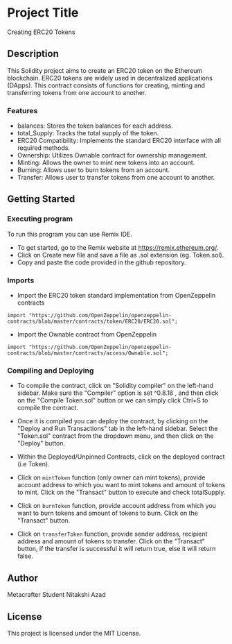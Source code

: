 # Project Title

Creating ERC20 Tokens

## Description

This Solidity project aims to create an ERC20 token on the Ethereum blockchain. ERC20 tokens are widely used in decentralized applications (DApps). This contract consists of functions for creating, minting and transferring tokens from one account to another.

### Features

- balances: Stores the token balances for each address.
- total_Supply: Tracks the total supply of the token.
- ERC20 Compatibility: Implements the standard ERC20 interface with all required methods.
- Ownership: Utilizes Ownable contract for ownership management.
- Minting: Allows the owner to mint new tokens into an account.
- Burning: Allows user to burn tokens from an account.
- Transfer: Allows user to transfer tokens from one account to another.

## Getting Started

### Executing program

To run this program you can use Remix IDE.
- To get started, go to the Remix website at https://remix.ethereum.org/. 
- Click on Create new file and save a file as .sol extension (eg. Token.sol). 
- Copy and paste the code provided in the github repository.

### Imports

- Import the ERC20 token standard implementation from OpenZeppelin contracts

`import "https://github.com/OpenZeppelin/openzeppelin-contracts/blob/master/contracts/token/ERC20/ERC20.sol";`

- Import the Ownable contract from OpenZeppelin

`import "https://github.com/OpenZeppelin/openzeppelin-contracts/blob/master/contracts/access/Ownable.sol";`


### Compiling and Deploying 

- To compile the contract, click on "Solidity compiler" on the left-hand sidebar. Make sure the "Compiler" option is set ^0.8.18 , and then click on the "Compile Token.sol" button or we can simply click Ctrl+S to compile the contract.

- Once it is compiled you can deploy the contract, by clicking on the "Deploy and Run Transactions" tab in the left-hand sidebar. Select the "Token.sol" contract from the dropdown menu, and then click on the "Deploy" button.

- Within the Deployed/Unpinned Contracts, click on the deployed contract (i.e Token).

- Click on `mintToken` function (only owner can mint tokens), provide account address to which you want to mint tokens and amount of tokens to mint. Click on the "Transact" button to execute and check totalSupply.
- Click on `burnToken` function, provide account address from which you want to burn tokens and amount of tokens to burn. Click on the "Transact" button.
- Click on `transferToken` function, provide sender address, recipient address and amount of tokens to transfer. Click on the "Transact" button, if the transfer is successful it will return true, else it will return false.

## Author

Metacrafter Student Nitakshi Azad

## License

This project is licensed under the MIT License.





